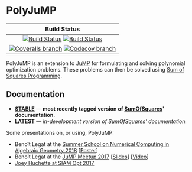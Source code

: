# PolyJuMP

| **Build Status** |
|:----------------:|
| [![Build Status][build-img]][build-url] [![Build Status][winbuild-img]][winbuild-url] |
| [![Coveralls branch][coveralls-img]][coveralls-url] [![Codecov branch][codecov-img]][codecov-url] |

PolyJuMP is an extension to [JuMP](https://github.com/JuliaOpt/JuMP.jl) for formulating and solving polynomial optimization problems. These problems can then be solved using [Sum of Squares Programming](https://github.com/JuliaOpt/SumOfSquares.jl).

## Documentation

- [**STABLE**][docs-stable-url] &mdash; **most recently tagged version of [SumOfSquares](https://github.com/JuliaOpt/SumOfSquares.jl)' documentation.**
- [**LATEST**][docs-latest-url] &mdash; *in-development version of [SumOfSquares](https://github.com/JuliaOpt/SumOfSquares.jl)' documentation.*

Some presentations on, or using, PolyJuMP:
  * Benoît Legat at the [Summer School on Numerical Computing in Algebraic Geometry 2018](https://www.mis.mpg.de/calendar/conferences/2018/nc2018.html) [[Poster](https://drive.google.com/open?id=1pf9rdoVEjAnD164rptLki1AG0AH4i88M)]
  * Benoît Legat at the [JuMP Meetup 2017](http://www.juliaopt.org/meetings/mit2017/) [[Slides](http://www.juliaopt.org/meetings/mit2017/legat.pdf)] [[Video](https://youtu.be/kyo72yWYr54)]
  * [Joey Huchette at SIAM Opt 2017](https://docs.google.com/presentation/d/1ASfjB1TdLJmYxT0b6rnyGh9eLbMc-66bTOt3_3yvc90/edit?usp=sharing)

[docs-stable-img]: https://img.shields.io/badge/docs-stable-blue.svg
[docs-latest-img]: https://img.shields.io/badge/docs-latest-blue.svg
[docs-stable-url]: https://juliaopt.github.io/SumOfSquares.jl/stable
[docs-latest-url]: https://juliaopt.github.io/SumOfSquares.jl/latest

[build-img]: https://travis-ci.org/JuliaOpt/PolyJuMP.jl.svg?branch=master
[build-url]: https://travis-ci.org/JuliaOpt/PolyJuMP.jl
[winbuild-img]: https://ci.appveyor.com/api/projects/status/2y6dc0j2xk4aa4v7?svg=true
[winbuild-url]: https://ci.appveyor.com/project/JuliaOpt/polyjump-jl
[coveralls-img]: https://coveralls.io/repos/github/JuliaOpt/PolyJuMP.jl/badge.svg?branch=master
[coveralls-url]: https://coveralls.io/github/JuliaOpt/PolyJuMP.jl?branch=master
[codecov-img]: http://codecov.io/github/JuliaOpt/PolyJuMP.jl/coverage.svg?branch=master
[codecov-url]: http://codecov.io/github/JuliaOpt/PolyJuMP.jl?branch=master
